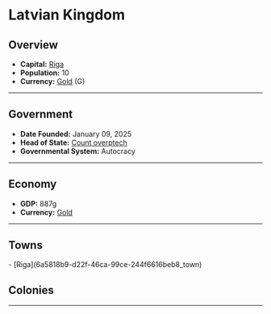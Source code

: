 <!--UNDEDITED FILE, remove this entire line if this file has been edited!-->
# <!--NAME-->Latvian Kingdom<!--NAME-->

## Overview

- **Capital:** <!--CAPITAL_LINK-->[Riga](6a5818b9-d22f-46ca-99ce-244f6616beb8_town)<!--CAPITAL_LINK-->
- **Population:** <!--POPULATION-->10<!--POPULATION-->
- **Currency:** <!--CURRENCY_LINK-->[Gold](Gold_currency)<!--CURRENCY_LINK--> (<!--CURRENCY_ABV-->G<!--CURRENCY_ABV-->)

---

## Government

- **Date Founded:** <!--FOUNDED-->January 09, 2025<!--FOUNDED-->
- **Head of State:** <!--LEADER_TITLE_LINK-->[Count overptech](overptech_user)<!--LEADER_TITLE_LINK-->
- **Governmental System:** <!--GOVERNMENT-->Autocracy<!--GOVERNMENT-->

---

## Economy

- **GDP:** <!--GDP-->887g<!--GDP-->
- **Currency:** <!--CURRENCY_LINK-->[Gold](Gold_currency)<!--CURRENCY_LINK-->

---

## Towns

<!--TOWNS-->- [Riga](6a5818b9-d22f-46ca-99ce-244f6616beb8_town)<!--TOWNS-->

## Colonies

<!--COLONIES--><!--COLONIES-->

---